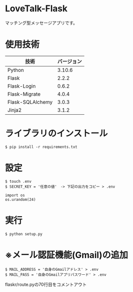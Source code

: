 # LoveTalk-Flask

マッチング型メッセージアプリです。

使用技術
========================

| 技術             | バージョン |     
| ---------------- | ---------- | 
| Python           | 3.10.6     |     
| Flask            | 2.2.2      |     
| Flask-Login      | 0.6.2      | 
| Flask-Migrate    | 4.0.4      |  
| Flask-SQLAlchemy | 3.0.3      | 
| Jinja2           | 3.1.2      | 

ライブラリのインストール
========================

```
$ pip install -r requirements.txt
```

設定
=========================

```
$ touch .env
$ SECRET_KEY = '任意の値'　-> 下記の出力をコピー > .env

import os
os.urandom(24)
```

実行
========================

```
$ python setup.py
```

※メール認証機能(Gmail)の追加
========================

```
$ MAIL_ADDRESS = '自身のGmailアドレス' > .env
$ MAIL_PASS = '自身のGmailアプリパスワード' > .env 
```

flaskr/route.pyの70行目をコメントアウト

